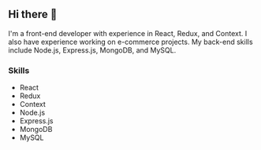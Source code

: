 ## Hi there 👋

I'm a front-end developer with experience in React, Redux, and Context. I also have experience working on e-commerce projects. My back-end skills include Node.js, Express.js, MongoDB, and MySQL.

### Skills

- React
- Redux
- Context
- Node.js
- Express.js
- MongoDB
- MySQL

<!--
**rumayor-javier/rumayor-javier** is a ✨ _special_ ✨ repository because its `README.md` (this file) appears on your GitHub profile.

Here are some ideas to get you started:

- 🔭 I’m currently working on ...
- 🌱 I’m currently learning ...
- 👯 I’m looking to collaborate on ...
- 🤔 I’m looking for help with ...
- 💬 Ask me about ...
- 📫 How to reach me: ...
- 😄 Pronouns: ...
- ⚡ Fun fact: ...
-->
